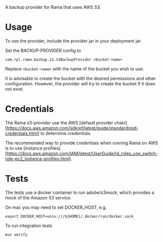 A backup provider for Rama that uses AWS S3.

# Usage

To use the provider, include the provider jar in your deployment jar.

Set the BACKUP-PROVIDER config to

`com.rpl.rama.backup.s3.S3BackupProvider <bucket-name>`

Replace `<bucket-name>` with the name of the bucket you wish to use.

It is advisable to create the bucket with the desired permissions and
other configuration.  However, the provider will try to create the
bucket if it does not exist.

# Credentials

The Rama s3-provider use the AWS [default provider chain][https://docs.aws.amazon.com/sdkref/latest/guide/standardized-credentials.html] to determine credentials.

The recommended way to provide credentials when running Rama on AWS is
to use [instance profiles][https://docs.aws.amazon.com/IAM/latest/UserGuide/id_roles_use_switch-role-ec2_instance-profiles.html].

# Tests

The tests use a docker container to run adobe/s3mock, which provides a
mock of the Amazon S3 service.

On mac you may need to set DOCKER_HOST, e.g.

`export DOCKER_HOST=unix:///${HOME}/.docker/run/docker.sock`

To run integration tests

`mvn verify`
